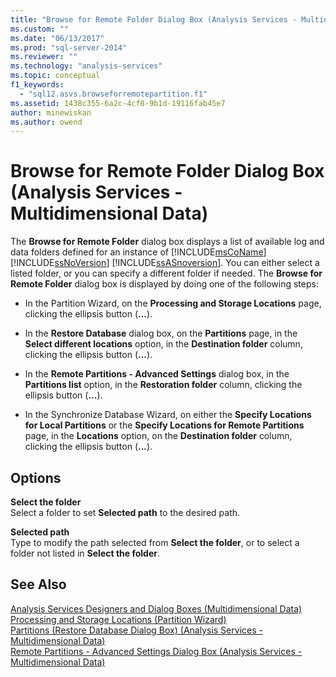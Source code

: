 ```yaml
---
title: "Browse for Remote Folder Dialog Box (Analysis Services - Multidimensional Data) | Microsoft Docs"
ms.custom: ""
ms.date: "06/13/2017"
ms.prod: "sql-server-2014"
ms.reviewer: ""
ms.technology: "analysis-services"
ms.topic: conceptual
f1_keywords: 
  - "sql12.asvs.browseforremotepartition.f1"
ms.assetid: 1438c355-6a2c-4cf8-9b1d-19116fab45e7
author: minewiskan
ms.author: owend
---
```

# Browse for Remote Folder Dialog Box (Analysis Services - Multidimensional Data)
  The **Browse for Remote Folder** dialog box displays a list of available log and data folders defined for an instance of [!INCLUDE[msCoName](../includes/msconame-md.md)] [!INCLUDE[ssNoVersion](../includes/ssnoversion-md.md)] [!INCLUDE[ssASnoversion](../includes/ssasnoversion-md.md)]. You can either select a listed folder, or you can specify a different folder if needed. The **Browse for Remote Folder** dialog box is displayed by doing one of the following steps:  
  
-   In the Partition Wizard, on the **Processing and Storage Locations** page, clicking the ellipsis button (**...**).  
  
-   In the **Restore Database** dialog box, on the **Partitions** page, in the **Select different locations** option, in the **Destination folder** column, clicking the ellipsis button (**...**).  
  
-   In the **Remote Partitions - Advanced Settings** dialog box, in the **Partitions list** option, in the **Restoration folder** column, clicking the ellipsis button (**...**).  
  
-   In the Synchronize Database Wizard, on either the **Specify Locations for Local Partitions** or the **Specify Locations for Remote Partitions** page, in the **Locations** option, on the **Destination folder** column, clicking the ellipsis button (**...**).  
  
## Options  
 **Select the folder**  
 Select a folder to set **Selected path** to the desired path.  
  
 **Selected path**  
 Type to modify the path selected from **Select the folder**, or to select a folder not listed in **Select the folder**.  
  
## See Also  
 [Analysis Services Designers and Dialog Boxes &#40;Multidimensional Data&#41;](analysis-services-designers-and-dialog-boxes-multidimensional-data.md)   
 [Processing and Storage Locations &#40;Partition Wizard&#41;](processing-and-storage-locations-partition-wizard.md)   
 [Partitions &#40;Restore Database Dialog Box&#41; &#40;Analysis Services - Multidimensional Data&#41;](partitions-restore-database-dialog-box-analysis-services-multidimensional-data.md)   
 [Remote Partitions - Advanced Settings Dialog Box &#40;Analysis Services - Multidimensional Data&#41;](remote-partitions-advanced-settings-dialog-analysis-services-multidimensional-data.md)  
  
  
